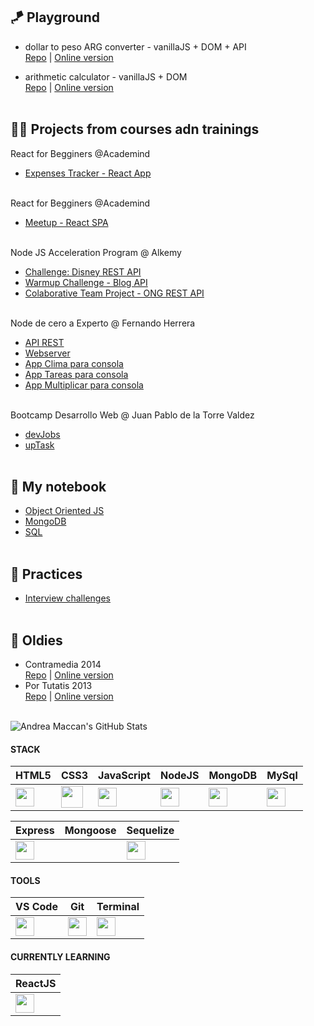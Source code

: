 ## 🪁 Playground

- dollar to peso ARG converter - vanillaJS + DOM + API<br/>
  [Repo](https://github.com/acmaccan/exchange-dolar-pesoarg) | 
  [Online version](https://acmaccan.github.io/exchange-dolar-pesoarg/)

- arithmetic calculator - vanillaJS + DOM<br/>
  [Repo](https://github.com/acmaccan/my-calculator) | 
  [Online version](https://acmaccan.github.io/my-calculator/)
  <br/><br/>

## 👩‍💻 Projects from courses adn trainings

React for Begginers @Academind<br/>
- [Expenses Tracker - React App](https://github.com/acmaccan/react-expense-app)
  <br/><br/>

React for Begginers @Academind
- [Meetup - React SPA](https://github.com/acmaccan/academind-meetup-react)
  <br/><br/>

Node JS Acceleration Program @ Alkemy
- [Challenge: Disney REST API](https://github.com/acmaccan/alkemy-node-challenge)
- [Warmup Challenge - Blog API](https://github.com/acmaccan/alkemy-warmup-challenge)
- [Colaborative Team Project - ONG REST API](https://github.com/acmaccan/OT107-Server)
  <br/><br/>

Node de cero a Experto @ Fernando Herrera
- [API REST](https://github.com/acmaccan/restserver-node-express-dotenv)
- [Webserver](https://github.com/acmaccan/webserver-node-express-hbs-dotenv)
- [App Clima para consola](https://github.com/acmaccan/app-clima)
- [App Tareas para consola](https://github.com/acmaccan/app-tareas)
- [App Multiplicar para consola](https://github.com/acmaccan/app-multiplicar)
  <br/><br/>

Bootcamp Desarrollo Web @ Juan Pablo de la Torre Valdez
- [devJobs](https://github.com/acmaccan/devJobs)
- [upTask](https://github.com/acmaccan/upTask)
  <br/><br/>

## 📓 My notebook
- [Object Oriented JS](https://github.com/acmaccan/object-oriented-js)
- [MongoDB](https://github.com/acmaccan/mongoDB-University-M001-mongoDB-basics)
- [SQL](https://github.com/acmaccan/alkemy-SQL-I)
  <br/><br/>

## 🧪 Practices
- [Interview challenges](https://github.com/acmaccan/interview-challenges)
  <br/><br/>

## 💾 Oldies
- Contramedia 2014<br/>
[Repo](https://github.com/acmaccan/contramedia-2014) | [Online version](https://acmaccan.github.io/contramedia-2014/)<br/>
- Por Tutatis 2013<br/>
[Repo](https://github.com/acmaccan/por-tutatis-2013) | [Online version](https://acmaccan.github.io/por-tutatis-2013/)<br/><br/>

![Andrea Maccan's GitHub Stats](https://github-readme-stats.vercel.app/api?username=acmaccan&show_icons=true&theme=nightowl)

#### **STACK**

| HTML5  | CSS3 | JavaScript | NodeJS | MongoDB | MySql |
| --- | --- | --- | --- | --- | --- |
| <img height="30px" src="https://cdn.svgporn.com/logos/html-5.svg">  | <img height="35px" src="https://cdn.svgporn.com/logos/css-3.svg"> | <img height="30px" src="https://cdn.svgporn.com/logos/javascript.svg"> | <img height="30px" src="https://cdn.svgporn.com/logos/nodejs-icon.svg"> | <img height="30px" src="https://cdn.svgporn.com/logos/mongodb.svg"> | <img height="30px" src="https://cdn.svgporn.com/logos/mysql.svg"> |

| Express | Mongoose | Sequelize | 
| --- | --- | --- |
| <img height="30px" src="https://cdn.svgporn.com/logos/express.svg"> | | <img height="30px" src="https://cdn.svgporn.com/logos/sequelize.svg"> |

#### **TOOLS**

| VS Code | Git | Terminal | 
| --- | --- | --- |
| <img height="30px" src="https://cdn.svgporn.com/logos/visual-studio-code.svg"> | <img height="30px" src="https://cdn.svgporn.com/logos/git-icon.svg"> | <img height="30px" src="https://cdn.svgporn.com/logos/terminal.svg"> | 

#### **CURRENTLY LEARNING**

| ReactJS |
| --- |
| <img height="30px" src="https://cdn.svgporn.com/logos/react.svg"> |
